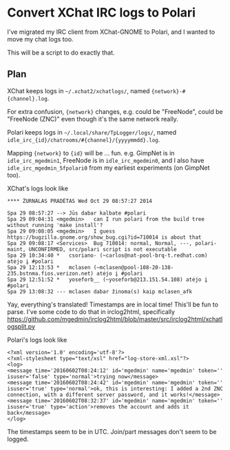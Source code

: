 Convert XChat IRC logs to Polari
================================

I've migrated my IRC client from XChat-GNOME to Polari, and I wanted to move
my chat logs too.

This will be a script to do exactly that.


Plan
----

XChat keeps logs in `~/.xchat2/xchatlogs/`, named `{network}-#{channel}.log`.

For extra confusion, `{network}` changes, e.g. could be "FreeNode", could be
"FreeNode (ZNC)" even though it's the same network really.

Polari keeps logs in `~/.local/share/TpLogger/logs/`, named
`idle_irc_{id}/chatrooms/#{channel}/{yyyymmdd}.log`.

Mapping `{network}` to `{id}` will be ... fun.  e.g.  GimpNet is in
`idle_irc_mgedmin1`, FreeNode is in `idle_irc_mgedmin0`, and I also have
`idle_irc_mgedmin_5fpolari0` from my earliest experiments (on GimpNet too).

XChat's logs look like

    **** ŽURNALAS PRADĖTAS Wed Oct 29 08:57:27 2014

    Spa 29 08:57:27 -->	Jūs dabar kalbate #polari
    Spa 29 09:04:31 <mgedmin>	can I run polari from the build tree without running 'make install'?
    Spa 29 09:08:05 <mgedmin>	I guess https://bugzilla.gnome.org/show_bug.cgi?id=710014 is about that
    Spa 29 09:08:17 <Services>	Bug 710014: normal, Normal, ---, polari-maint, UNCONFIRMED, src/polari script is not executable
    Spa 29 10:34:40 *	csoriano- (~carlos@nat-pool-brq-t.redhat.com) atėjo į #polari
    Spa 29 12:13:53 *	mclasen (~mclasen@pool-108-20-138-235.bstnma.fios.verizon.net) atėjo į #polari
    Spa 29 12:51:52 *	yoseforb__ (~yoseforb@213.151.54.108) atėjo į #polari
    Spa 29 13:08:32 ---	mclasen dabar žinoma(s) kaip mclasen_afk

Yay, everything's translated!  Timestamps are in local time!  This'll be fun to
parse.  I've some code to do that in irclog2html, specifically
https://github.com/mgedmin/irclog2html/blob/master/src/irclog2html/xchatlogsplit.py

Polari's logs look like

    <?xml version='1.0' encoding='utf-8'?>
    <?xml-stylesheet type="text/xsl" href="log-store-xml.xsl"?>
    <log>
    <message time='20160602T08:24:12' id='mgedmin' name='mgedmin' token='' isuser='false' type='normal'>trying now</message>
    <message time='20160602T08:24:42' id='mgedmin' name='mgedmin' token='' isuser='true' type='normal'>ok, this is interesting: I added a 2nd ZNC connection, with a different server password, and it works!</message>
    <message time='20160602T08:32:37' id='mgedmin' name='mgedmin' token='' isuser='true' type='action'>removes the account and adds it back</message>
    </log>

The timestamps seem to be in UTC.  Join/part messages don't seem to be logged.

